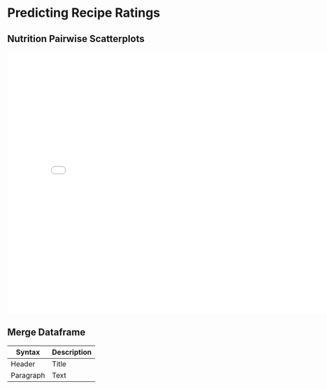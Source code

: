 # Predicting Recipe Ratings

## Nutrition Pairwise Scatterplots
<iframe
  src="assets/pairwise_scatter.html"
  width="800"
  height="600"
  frameborder="0"
></iframe>

## Merge Dataframe
| Syntax | Description |
| ----------- | ----------- |
| Header | Title |
| Paragraph | Text |